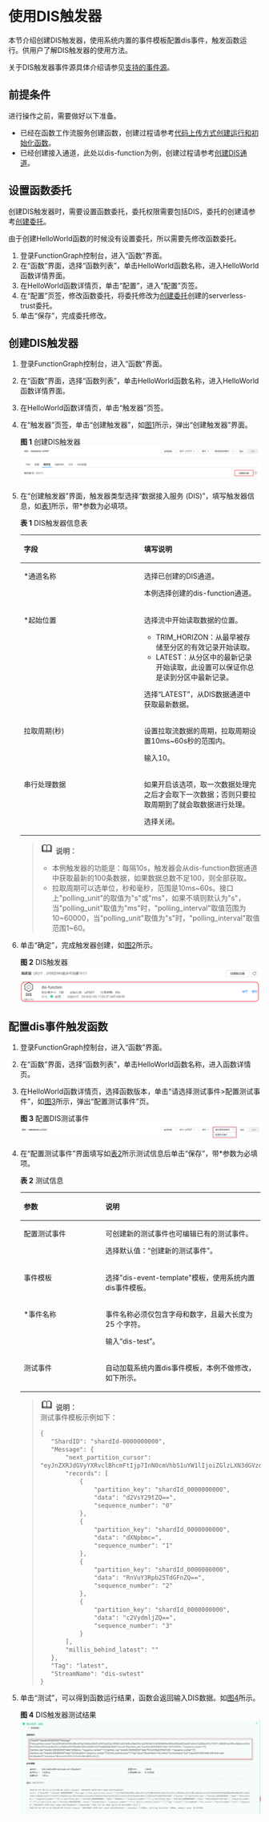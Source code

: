 # 使用DIS触发器<a name="ZH-CN_TOPIC_0149027303"></a>

本节介绍创建DIS触发器，使用系统内置的事件模板配置dis事件，触发函数运行。供用户了解DIS触发器的使用方法。

关于DIS触发器事件源具体介绍请参见[支持的事件源](http://support.huaweicloud.com/devg-functiongraph/functiongraph_02_0102.html)。

## 前提条件<a name="section76949209512"></a>

进行操作之前，需要做好以下准备。

-   已经在函数工作流服务创建函数，创建过程请参考[代码上传方式创建运行和初始化函数](代码上传方式创建运行和初始化函数.md)。
-   已经创建接入通道，此处以dis-function为例，创建过程请参考[创建DIS通道](https://support.huaweicloud.com/usermanual-dis/zh-cn_topic_0034903799.html)。

## 设置函数委托<a name="section04468211232"></a>

创建DIS触发器时，需要设置函数委托，委托权限需要包括DIS，委托的创建请参考[创建委托](创建委托.md)。

由于创建HelloWorld函数的时候没有设置委托，所以需要先修改函数委托。

1.  登录FunctionGraph控制台，进入“函数”界面。
2.  在“函数”界面，选择“函数列表”，单击HelloWorld函数名称，进入HelloWorld函数详情界面。
3.  在HelloWorld函数详情页，单击“配置”，进入“配置”页签。
4.  在“配置”页签，修改函数委托，将委托修改为[创建委托](创建委托.md)创建的serverless-trust委托。
5.  单击“保存”，完成委托修改。

## 创建DIS触发器<a name="section680116461234"></a>

1.  登录FunctionGraph控制台，进入“函数”界面。
2.  在“函数”界面，选择“函数列表”，单击HelloWorld函数名称，进入HelloWorld函数详情界面。
3.  在HelloWorld函数详情页，单击“触发器”页签。
4.  在“触发器”页签，单击“创建触发器”，如[图1](#fig19657829242)所示，弹出“创建触发器”界面。

    **图 1**  创建DIS触发器<a name="fig19657829242"></a>  
    ![](figures/创建DIS触发器.png "创建DIS触发器")

5.  在“创建触发器”界面，触发器类型选择“数据接入服务 \(DIS\)”，填写触发器信息，如[表1](#table4277812911123)所示，带\*参数为必填项。

    **表 1**  DIS触发器信息表

    <a name="table4277812911123"></a>
    <table><thead align="left"><tr id="row6452289411123"><th class="cellrowborder" valign="top" width="50%" id="mcps1.2.3.1.1"><p id="p10222672111212"><a name="p10222672111212"></a><a name="p10222672111212"></a>字段</p>
    </th>
    <th class="cellrowborder" valign="top" width="50%" id="mcps1.2.3.1.2"><p id="p22730128111212"><a name="p22730128111212"></a><a name="p22730128111212"></a>填写说明</p>
    </th>
    </tr>
    </thead>
    <tbody><tr id="row3775359111123"><td class="cellrowborder" valign="top" width="50%" headers="mcps1.2.3.1.1 "><p id="p29066614111212"><a name="p29066614111212"></a><a name="p29066614111212"></a>*通道名称</p>
    </td>
    <td class="cellrowborder" valign="top" width="50%" headers="mcps1.2.3.1.2 "><p id="p31669066105759"><a name="p31669066105759"></a><a name="p31669066105759"></a>选择已创建的DIS通道。</p>
    <p id="p1753551895938"><a name="p1753551895938"></a><a name="p1753551895938"></a>本例选择创建的dis-function通道。</p>
    </td>
    </tr>
    <tr id="row177242162307"><td class="cellrowborder" valign="top" width="50%" headers="mcps1.2.3.1.1 "><p id="p15724121610301"><a name="p15724121610301"></a><a name="p15724121610301"></a>*起始位置</p>
    </td>
    <td class="cellrowborder" valign="top" width="50%" headers="mcps1.2.3.1.2 "><p id="p1072418163303"><a name="p1072418163303"></a><a name="p1072418163303"></a>选择流中开始读取数据的位置。</p>
    <a name="ul194661937141713"></a><a name="ul194661937141713"></a><ul id="ul194661937141713"><li>TRIM_HORIZON：从最早被存储至分区的有效记录开始读取。</li><li>LATEST：从分区中的最新记录开始读取，此设置可以保证你总是读到分区中最新记录。</li></ul>
    <p id="p37552917929"><a name="p37552917929"></a><a name="p37552917929"></a>选择“LATEST”，从DIS数据通道中获取最新数据。</p>
    </td>
    </tr>
    <tr id="row155498451317"><td class="cellrowborder" valign="top" width="50%" headers="mcps1.2.3.1.1 "><p id="p95491345173116"><a name="p95491345173116"></a><a name="p95491345173116"></a>拉取周期(秒)</p>
    </td>
    <td class="cellrowborder" valign="top" width="50%" headers="mcps1.2.3.1.2 "><p id="p37374123144952"><a name="p37374123144952"></a><a name="p37374123144952"></a>设置拉取流数据的周期，拉取周期设置10ms~60s秒的范围内。</p>
    <p id="p1549144518318"><a name="p1549144518318"></a><a name="p1549144518318"></a>输入10。</p>
    </td>
    </tr>
    <tr id="row191206133274"><td class="cellrowborder" valign="top" width="50%" headers="mcps1.2.3.1.1 "><p id="p15121113112715"><a name="p15121113112715"></a><a name="p15121113112715"></a>串行处理数据</p>
    </td>
    <td class="cellrowborder" valign="top" width="50%" headers="mcps1.2.3.1.2 "><p id="p111211913122720"><a name="p111211913122720"></a><a name="p111211913122720"></a>如果开启该选项，取一次数据处理完之后才会取下一次数据；否则只要拉取周期到了就会取数据进行处理。</p>
    <p id="p3634185415312"><a name="p3634185415312"></a><a name="p3634185415312"></a>选择关闭。</p>
    </td>
    </tr>
    </tbody>
    </table>

    >![](public_sys-resources/icon-note.gif) **说明：**   
    >-   本例触发器的功能是：每隔10s，触发器会从dis-function数据通道中获取最新的100条数据，如果数据总数不足100，则全部获取。  
    >-   拉取周期可以选单位，秒和毫秒，范围是10ms\~60s。接口上"polling\_unit"的取值为"s"或"ms"，如果不填则默认为"s"，当"polling\_unit"取值为"ms"时，"polling\_interval"取值范围为10\~60000，当"polling\_unit"取值为"s"时，"polling\_interval"取值范围1\~60。  

6.  单击“确定”，完成触发器创建，如[图2](#fig1340237162420)所示。

    **图 2**  DIS触发器<a name="fig1340237162420"></a>  
    ![](figures/DIS触发器.png "DIS触发器")


## 配置dis事件触发函数<a name="section15396107171918"></a>

1.  登录FunctionGraph控制台，进入“函数”界面。
2.  在“函数”界面，选择“函数列表”，单击HelloWorld函数名称，进入函数详情页。
3.  在HelloWorld函数详情页，选择函数版本，单击“请选择测试事件\>配置测试事件”，如[图3](#fig112033514369)所示，弹出“配置测试事件”页。

    **图 3**  配置DIS测试事件<a name="fig112033514369"></a>  
    ![](figures/配置DIS测试事件.png "配置DIS测试事件")

4.  在“配置测试事件”界面填写如[表2](#table187784018405)所示测试信息后单击“保存”，带\*参数为必填项。

    **表 2**  测试信息

    <a name="table187784018405"></a>
    <table><thead align="left"><tr id="row3778200154019"><th class="cellrowborder" valign="top" width="34%" id="mcps1.2.3.1.1"><p id="p87782008402"><a name="p87782008402"></a><a name="p87782008402"></a>参数</p>
    </th>
    <th class="cellrowborder" valign="top" width="66%" id="mcps1.2.3.1.2"><p id="p15786100114015"><a name="p15786100114015"></a><a name="p15786100114015"></a>说明</p>
    </th>
    </tr>
    </thead>
    <tbody><tr id="row578616044017"><td class="cellrowborder" valign="top" width="34%" headers="mcps1.2.3.1.1 "><p id="p1078618012405"><a name="p1078618012405"></a><a name="p1078618012405"></a>配置测试事件</p>
    </td>
    <td class="cellrowborder" valign="top" width="66%" headers="mcps1.2.3.1.2 "><p id="p147869004017"><a name="p147869004017"></a><a name="p147869004017"></a>可创建新的测试事件也可编辑已有的测试事件。</p>
    <p id="p1447113114443"><a name="p1447113114443"></a><a name="p1447113114443"></a>选择默认值：“创建新的测试事件”。</p>
    </td>
    </tr>
    <tr id="row2786110174012"><td class="cellrowborder" valign="top" width="34%" headers="mcps1.2.3.1.1 "><p id="p9786190134013"><a name="p9786190134013"></a><a name="p9786190134013"></a>事件模板</p>
    </td>
    <td class="cellrowborder" valign="top" width="66%" headers="mcps1.2.3.1.2 "><p id="p9706184319468"><a name="p9706184319468"></a><a name="p9706184319468"></a>选择"dis-event-template"模板，使用系统内置dis事件模板。</p>
    </td>
    </tr>
    <tr id="row37861105408"><td class="cellrowborder" valign="top" width="34%" headers="mcps1.2.3.1.1 "><p id="p13786405402"><a name="p13786405402"></a><a name="p13786405402"></a>*事件名称</p>
    </td>
    <td class="cellrowborder" valign="top" width="66%" headers="mcps1.2.3.1.2 "><p id="p18786140204010"><a name="p18786140204010"></a><a name="p18786140204010"></a>事件名称必须仅包含字母和数字，且最大长度为 25 个字符。</p>
    <p id="p15503151114381"><a name="p15503151114381"></a><a name="p15503151114381"></a>输入“dis-test”。</p>
    </td>
    </tr>
    <tr id="row1773914911554"><td class="cellrowborder" valign="top" width="34%" headers="mcps1.2.3.1.1 "><p id="p157391497558"><a name="p157391497558"></a><a name="p157391497558"></a>测试事件</p>
    </td>
    <td class="cellrowborder" valign="top" width="66%" headers="mcps1.2.3.1.2 "><p id="p1354154185610"><a name="p1354154185610"></a><a name="p1354154185610"></a>自动加载系统内置dis事件模板，本例不做修改，如下所示。</p>
    </td>
    </tr>
    </tbody>
    </table>

    >![](public_sys-resources/icon-note.gif) **说明：**   
    >测试事件模板示例如下：  
    >```  
    >{  
    >    "ShardID": "shardId-0000000000",  
    >    "Message": {  
    >        "next_partition_cursor": "eyJnZXRJdGVyYXRvclBhcmFtIjp7InN0cmVhbS1uYW1lIjoiZGlzLXN3dGVzdCIsInBhcnRpdGlvbi1pZCI6InNoYXJkSWQtMDAwMDAwMDAwMCIsImN1cnNvci10eXBlIjoiVFJJTV9IT1JJWk9OIiwic3RhcnRpbmctc2VxdWVuY2UtbnVtYmVyIjoiNCJ9LCJnZW5lcmF0ZVRpbWVzdGFtcCI6MTUwOTYwNjM5MjE5MX0",  
    >        "records": [  
    >            {  
    >                "partition_key": "shardId_0000000000",  
    >                "data": "d2VsY29tZQ==",  
    >                "sequence_number": "0"  
    >            },  
    >            {  
    >                "partition_key": "shardId_0000000000",  
    >                "data": "dXNpbmc=",  
    >                "sequence_number": "1"  
    >            },  
    >            {  
    >                "partition_key": "shardId_0000000000",  
    >                "data": "RnVuY3Rpb25TdGFnZQ==",  
    >                "sequence_number": "2"  
    >            },  
    >            {  
    >                "partition_key": "shardId_0000000000",  
    >                "data": "c2VydmljZQ==",  
    >                "sequence_number": "3"  
    >            }  
    >        ],  
    >        "millis_behind_latest": ""  
    >    },  
    >    "Tag": "latest",  
    >    "StreamName": "dis-swtest"  
    >}  
    >```  

5.  单击“测试”，可以得到函数运行结果，函数会返回输入DIS数据。如[图4](#fig17467116568)所示。

    **图 4**  DIS触发器测试结果<a name="fig17467116568"></a>  
    ![](figures/DIS触发器测试结果.png "DIS触发器测试结果")


